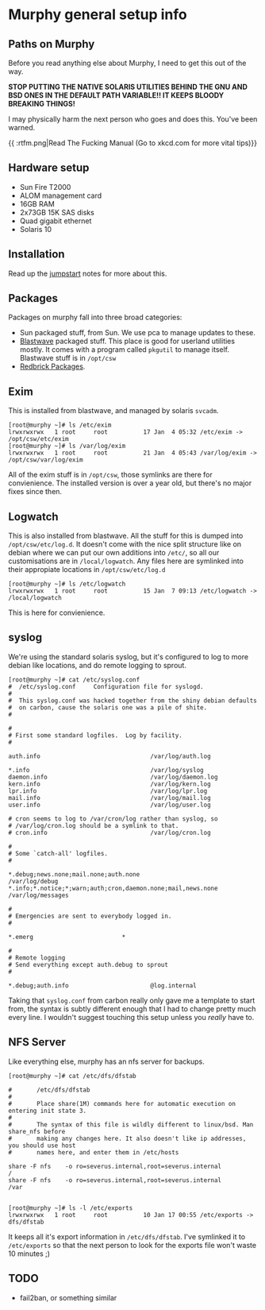 # Murphy general setup info

## Paths on Murphy

Before you read anything else about Murphy, I need to get this out of the way.

**STOP PUTTING THE NATIVE SOLARIS UTILITIES BEHIND THE GNU AND BSD ONES IN THE
DEFAULT PATH VARIABLE!! IT KEEPS BLOODY BREAKING THINGS!**

I may physically harm the next person who goes and does this. You've been
warned.

{{ :rtfm.png|Read The Fucking Manual (Go to xkcd.com for more vital tips)}}

## Hardware setup

* Sun Fire T2000
* ALOM management card
* 16GB RAM
* 2x73GB 15K SAS disks
* Quad gigabit ethernet
* Solaris 10

## Installation
Read up the [jumpstart](murphy-jumpstart) notes for more about this.

## Packages
Packages on murphy fall into three broad categories:

* Sun packaged stuff, from Sun. We use pca to manage updates to these.
* [Blastwave](http://www.blastwave.org/) packaged stuff. This place is good for
	userland utilities mostly. It comes with a program called `pkgutil` to manage
	itself. Blastwave stuff is in `/opt/csw`
* [Redbrick Packages](redbrick_solaris_package_manager).

## Exim
This is installed from blastwave, and managed by solaris `svcadm`.

```
[root@murphy ~]# ls /etc/exim    
lrwxrwxrwx   1 root     root          17 Jan  4 05:32 /etc/exim -> /opt/csw/etc/exim
[root@murphy ~]# ls /var/log/exim
lrwxrwxrwx   1 root     root          21 Jan  4 05:43 /var/log/exim -> /opt/csw/var/log/exim
```

All of the exim stuff is in `/opt/csw`, those symlinks are there for
convienience. The installed version is over a year old, but there's no major
fixes since then.

## Logwatch
This is also installed from blastwave. All the stuff for this is dumped into
`/opt/csw/etc/log.d`. It doesn't come with the nice split structure like on
debian where we can put our own additions into `/etc/`, so all our
customisations are in `/local/logwatch`. Any files here are symlinked into their
appropiate locations in `/opt/csw/etc/log.d`

```
[root@murphy ~]# ls /etc/logwatch
lrwxrwxrwx   1 root     root          15 Jan  7 09:13 /etc/logwatch -> /local/logwatch
```

This is here for convienience.

## syslog
We're using the standard solaris syslog, but it's configured to log to more
debian like locations, and do remote logging to sprout.

```
[root@murphy ~]# cat /etc/syslog.conf
#  /etc/syslog.conf     Configuration file for syslogd.
#
#  This syslog.conf was hacked together from the shiny debian defaults
#  on carbon, cause the solaris one was a pile of shite.
#

#
# First some standard logfiles.  Log by facility.
#

auth.info                               /var/log/auth.log

*.info                                  /var/log/syslog
daemon.info                             /var/log/daemon.log
kern.info                               /var/log/kern.log
lpr.info                                /var/log/lpr.log
mail.info                               /var/log/mail.log
user.info                               /var/log/user.log

# cron seems to log to /var/cron/log rather than syslog, so
# /var/log/cron.log should be a symlink to that.
# cron.info                             /var/log/cron.log

#
# Some `catch-all' logfiles.
#

*.debug;news.none;mail.none;auth.none                                   /var/log/debug
*.info;*.notice;*;warn;auth;cron,daemon.none;mail,news.none             /var/log/messages

#
# Emergencies are sent to everybody logged in.
#

*.emerg                         *

#
# Remote logging
# Send everything except auth.debug to sprout
#

*.debug;auth.info                       @log.internal
```

Taking that `syslog.conf` from carbon really only gave me a template to start
from, the syntax is subtly different enough that I had to change pretty much
every line. I wouldn't suggest touching this setup unless you *really* have to.

## NFS Server
Like everything else, murphy has an nfs server for backups.

```
[root@murphy ~]# cat /etc/dfs/dfstab

#       /etc/dfs/dfstab
#
#       Place share(1M) commands here for automatic execution on entering init state 3.
#
#       The syntax of this file is wildly different to linux/bsd. Man share_nfs before
#       making any changes here. It also doesn't like ip addresses, you should use host
#       names here, and enter them in /etc/hosts

share -F nfs    -o ro=severus.internal,root=severus.internal            /
share -F nfs    -o ro=severus.internal,root=severus.internal            /var


[root@murphy ~]# ls -l /etc/exports
lrwxrwxrwx   1 root     root          10 Jan 17 00:55 /etc/exports -> dfs/dfstab
```

It keeps all it's export information in `/etc/dfs/dfstab`. I've symlinked it to
`/etc/exports` so that the next person to look for the exports file won't waste
10 minutes ;)

## TODO
* fail2ban, or something similar
